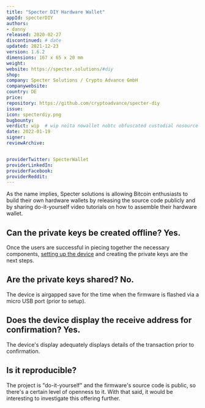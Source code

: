 ```yaml
---
title: "Specter DIY Hardware Wallet"
appId: specterDIY
authors:
- danny
released: 2020-02-27
discontinued: # date
updated: 2021-12-23
version: 1.6.2
dimensions: 167 x 65 x 20 mm
weight: 
website: https://specter.solutions/#diy
shop: 
company: Specter Solutions / Crypto Advance GmbH
companywebsite: 
country: DE
price: 
repository: https://github.com/cryptoadvance/specter-diy
issue:
icon: specterdiy.png
bugbounty:
verdict: wip  # wip noita nowallet nobtc obfuscated custodial nosource nonverifiable reproducible bounty defunct
date: 2022-01-19
signer:
reviewArchive:


providerTwitter: SpecterWallet
providerLinkedIn: 
providerFacebook: 
providerReddit: 
---
```



As the name implies, Specter solutions is allowing Bitcoin enthusiasts to build their own hardware wallets by releasing the source code publicly and by sharing do-it-yourself video tutorials on how to assemble their hardware wallet.

## Can the private keys be created offline? Yes.

Once the users are successful in piecing together the necessary components, [setting up the device](https://www.youtube.com/watch?v=1H7FqG_FmCw) and creating the private keys are the next steps.

## Are the private keys shared? No.

The device is airgapped save for the time when the firmware is flashed via a micro USB port (prior to setup).

## Does the device display the receive address for confirmation? Yes.

The device's display adequately displays details of the transaction prior to confirmation.

## Is it reproducible?

The project is "do-it-yourself" and the firmware's source code is public, so there's a certain level of openness to it. With that said, it would be interesting to investigate this offering further.